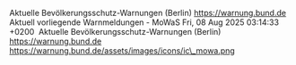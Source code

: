 Aktuelle Bevölkerungsschutz-Warnungen (Berlin) https://warnung.bund.de Aktuell vorliegende Warnmeldungen - MoWaS Fri, 08 Aug 2025 03:14:33 +0200 ![]() Aktuelle Bevölkerungsschutz-Warnungen (Berlin) https://warnung.bund.de https://warnung.bund.de/assets/images/icons/ic\_mowa.png
